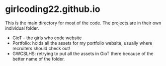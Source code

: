# girlcoding22.github.io
This is the main directory for most of the code. The projects are in their own individual folder.
- GioT - the girls who code website
- Portfolio: holds all the assets for my portfolio website, usually where recruiters should check out!
- GWCSLHS: retrying to put all the assets in GioT there because of the better name of the folder.
